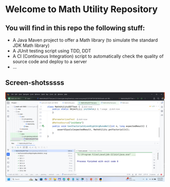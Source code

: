 # Welcome to Math Utility Repository

## You will find in this repo the following stuff:

- A Java Maven project to offer a Math library (to simulate the standard JDK Math library)
- A JUnit testing script using TDD, DDT
- A CI (Continuous Integration) script to automatically check the quality of source code and deploy to a server
- ...

## Screen-shotsssss

![JUnit with TDD DDT](https://github.com/doit-now/math-util-1803/blob/main/screenshots/JUnit%20with%20DDT.png)
